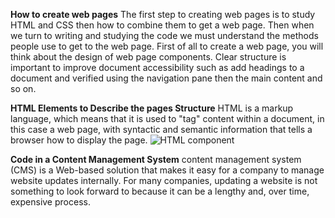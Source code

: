**How to create web pages**
The first step to creating web pages is to study HTML and CSS then how to combine them to get a web page. Then when we turn to writing and studying the code we must understand the methods people use to get to the web page.
First of all to create a web page, you will think about the design of  web page components. Clear structure is important to improve document accessibility such as add headings to a document  and verified using the navigation pane then the main content and so on.

**HTML Elements to Describe the pages Structure**
HTML is a markup language, which means that it is used to "tag" content within a document, in this case a web page, with syntactic and semantic information that tells a browser how to display the page.
![HTML component](https://media.geeksforgeeks.org/wp-content/uploads/Untitled-drawing-1-6.png)



**Code in a Content Management System**
content management system (CMS) is a Web-based solution that makes it easy for a company to manage website updates internally. For many companies, updating a website is not something to look forward to because it can be a lengthy and, over time, expensive process.

